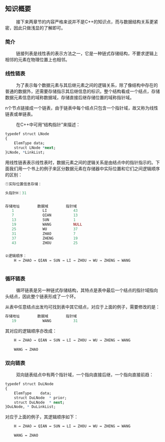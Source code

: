 ## 知识概要

&nbsp;&nbsp;&nbsp;&nbsp;&nbsp;&nbsp;&nbsp;&nbsp;
接下来两章节的内容严格来说并不是C++的知识点，而与数据结构关系更紧密，因此只做浅显的了解即可。

### 简介

&nbsp;&nbsp;&nbsp;&nbsp;&nbsp;&nbsp;&nbsp;&nbsp;
链接列表是线性表的表示方法之一，它是一种链式存储结构，不要求逻辑上相邻的元素在物理位置上也相邻。

### 线性链表

&nbsp;&nbsp;&nbsp;&nbsp;&nbsp;&nbsp;&nbsp;&nbsp;
为了表示每个数据元素与其后继元素之间的逻辑关系，除了像结构中存在的普通的数据外，还需要存储指示其后继信息的标识。整个结构看成一个结点，存储数据元素信息的域称数据域，存储直接后继存储位置的域称指针域。

n个节点链接成一个链表，由于链表中每个结点只包含一个指针域，故又称为线性链表或单链表。

&nbsp;&nbsp;&nbsp;&nbsp;&nbsp;&nbsp;&nbsp;&nbsp;
在C++中可用“结构指针”来描述：

```r
typedef struct LNode
{
	ElemType data;
	struct LNode *next;
}LNode, *LinkList;
```

用线性链表表示线性表时，数据元素之间的逻辑关系是由结点中的指针指示的。下面我们用一个书上的例子来区分数据元素在存储器中实际位置和它们之间逻辑顺序的区别：

```r
①实际位置信息存储：

头指针H：31


存储地址        数据域        指针域  
   1             LI            43	   
   7             QIAN          13	   
   13            SUN           1      
   19            WANG          NULL   
   25            WU            37     
   31            ZHAO          7      
   37            ZHENG         19     
   43            ZHOU          25     


②逻辑顺序：
	H → ZHAO → QIAN → SUN → LI → ZHOU → WU → ZHENG → WANG 
	
```

### 循环链表

&nbsp;&nbsp;&nbsp;&nbsp;&nbsp;&nbsp;&nbsp;&nbsp;
循环链表是另一种链式存储结构，其特点是表中最后一个结点的指针域指向头结点，因此整个链表形成了一个环。

从表中任意结点出发均可找到表中其它结点，对应于上面的例子，需要修改的是：

```r
存储地址        数据域        指针域
   19            WANG          31   					
```

其对应的逻辑顺序亦改成：

```r
	H → ZHAO → QIAN → SUN → LI → ZHOU → WU → ZHENG → WANG
		 										   			
	WANG → ZHAO
```

### 双向链表

&nbsp;&nbsp;&nbsp;&nbsp;&nbsp;&nbsp;&nbsp;&nbsp;
双向链表结点中有两个指针域，一个指向直接后继，一个指向直接前趋：

```r
typedef struct DuLNode
{
	ElemType	data;
	struct DuLNode	* prior;
	struct DuLNode	* next;
}DuLNode, * DuLinkList;
```

对应于上面的例子，其逻辑顺序如下：

```r
	H → ZHAO ↔ QIAN ↔ SUN ↔ LI ↔ ZHOU ↔ WU ↔ ZHENG ↔ WANG
		 
	WANG ↔ ZHAO
```












